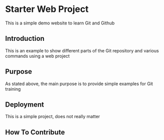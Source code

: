 # Starter Web Project

This is a simple demo website to learn Git and Github

## Introduction

This is an example to show different parts of the Git repository and various commands using a web project

## Purpose

As stated above, the main purpose is to provide simple examples for Git training

## Deployment

This is a simple project, does not really matter

## How To Contribute
